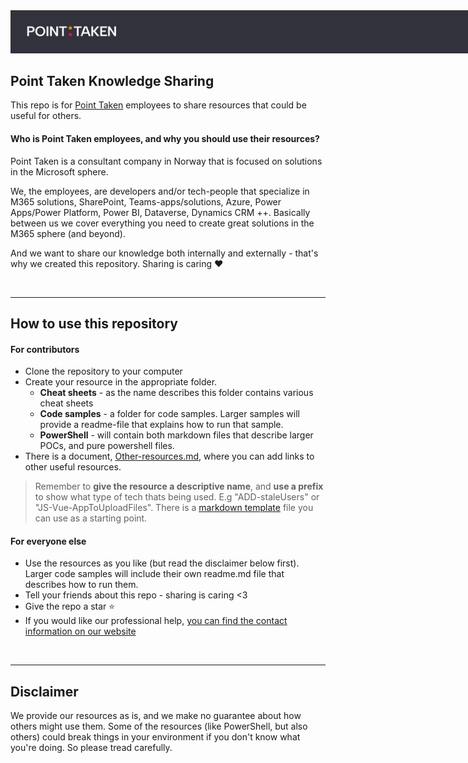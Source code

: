 <img style="max-width:900px" src="point-taken-logo-header.png" />

## Point Taken Knowledge Sharing
This repo is for [Point Taken](https://pointtaken.no/) employees to share resources that could be useful for others.

#### Who is Point Taken employees, and why you should use their resources?
Point Taken is a consultant company in Norway that is focused on solutions in the Microsoft sphere.

We, the employees, are developers and/or tech-people that specialize in M365 solutions, SharePoint, Teams-apps/solutions, Azure, Power Apps/Power Platform, Power BI, Dataverse, Dynamics CRM ++. Basically between us we cover everything you need to create great solutions in the M365 sphere (and beyond).

And we want to share our knowledge both internally and externally - that's why we created this repository. Sharing is caring :hearts: 

<br/>

---
## How to use this repository

#### For contributors
- Clone the repository to your computer
- Create your resource in the appropriate folder.
    - **Cheat sheets** - as the name describes this folder contains various cheat sheets
    - **Code samples** - a folder for code samples. Larger samples will provide a readme-file that explains how to run that sample. 
    - **PowerShell** - will contain both markdown files that describe larger POCs, and pure powershell files.
- There is a document, [Other-resources.md](/Other-resources.md), where you can add links to other useful resources.

> Remember to **give the resource a descriptive name**, and **use a prefix** to show what type of tech thats being used. E.g "ADD-staleUsers" or "JS-Vue-AppToUploadFiles". There is a <ins>[markdown template]("/TEMPLATE.md")</ins> file you can use as a starting point.
#### For everyone else
- Use the resources as you like (but read the disclaimer below first). Larger code samples will include their own readme.md file that describes how to run them. 
- Tell your friends about this repo - sharing is caring <3
- Give the repo a star :star:
- If you would like our professional help, [you can find the contact information on our website](https://pointtaken.no/kontaktinformasjon/)

<br/>

---
## Disclaimer
We provide our resources as is, and we make no guarantee about how others might use them. Some of the resources (like PowerShell, but also others) could break 
things in your environment if you don't know what you're doing. So please tread carefully.
